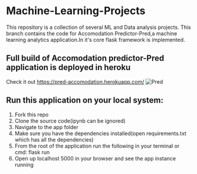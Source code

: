 # Machine-Learning-Projects
This repository is a collection of several ML and Data analysis projects.
This branch contains the code for Accomodation Predictor-Pred,a machine learning analytics application.In it's core flask framework is implemented.
## Full build of Accomodation predictor-Pred application is deployed in heroku
Check it out
https://pred-accomodation.herokuapp.com/
![Pred](https://user-images.githubusercontent.com/59157662/131226250-6d6009aa-dde7-4db1-a89b-a608719e9f19.png)

## Run this application on your local system:
1. Fork this repo
2. Clone the source code(ipynb can be ignored)
3. Navigate to the app folder
4. Make sure you have the dependencies installed(open requirements.txt which has all the dependencies)
5. From the root of the application run the following in your terminal or cmd:
   flask run
6. Open up localhost 5000 in your browser and see the app instance running

